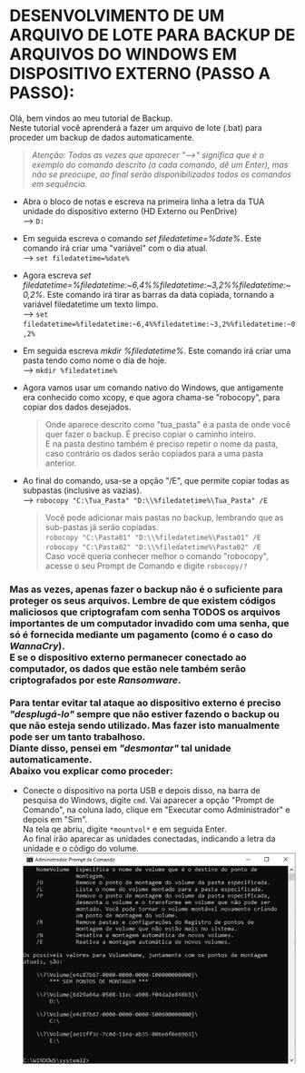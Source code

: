 # DESENVOLVIMENTO DE UM ARQUIVO DE LOTE PARA BACKUP DE ARQUIVOS DO WINDOWS EM DISPOSITIVO EXTERNO (PASSO A PASSO): 

Olá, bem vindos ao meu tutorial de Backup.  
Neste tutorial você aprenderá a fazer um arquivo de lote (.bat) para proceder um backup de dados automaticamente.


  >*Atenção: Todas as vezes que aparecer "-->" significa que é o exemplo do comando descrito (a cada comando, dê um Enter), mas não se preocupe, ao final serão disponibilizados todos os comandos em sequência.*

* Abra o bloco de notas e escreva na primeira linha a letra da TUA unidade do dispositivo externo (HD Externo ou PenDrive) <br> --> `D:` 
* Em seguida escreva o comando *set filedatetime=%date%*. Este comando irá criar uma "variável" com o dia atual.<br> --> `set filedatetime=%date%`
* Agora escreva *set filedatetime=%filedatetime:~6,4%%filedatetime:~3,2%%filedatetime:~0,2%*. Este comando irá tirar as barras da data copiada, tornando a variável filedatetime um texto limpo. <br> --> `set filedatetime=%filedatetime:~6,4%%filedatetime:~3,2%%filedatetime:~0,2%`
* Em seguida escreva *mkdir %filedatetime%*. Este comando irá criar uma pasta tendo como nome o dia de hoje. <br> --> `mkdir %filedatetime%` </h2>
* Agora vamos usar um comando nativo do Windows, que antigamente era conhecido como xcopy, e que agora chama-se "robocopy", para copiar dos dados desejados.

   > Onde aparece descrito como "tua_pasta" é a pasta de onde você quer fazer o backup. É preciso copiar o caminho inteiro. <br> E na pasta destino também é preciso repetir o nome da pasta, caso contrário os dados serão copiados para a uma pasta anterior.
* Ao final do comando, usa-se a opção "/E", que permite copiar todas as subpastas (inclusive as vazias). <br> --> `robocopy "C:\Tua_Pasta" "D:\\%filedatetime%\Tua_Pasta" /E`
  > Você pode adicionar mais pastas no backup, lembrando que as sub-pastas já serão copiadas. <br> `robocopy "C:\Pasta01" "D:\\%filedatetime%\Pasta01" /E` <br> `robocopy "C:\Pasta02" "D:\\%filedatetime%\Pasta02" /E` <br> Caso você queria conhecer melhor o comando "robocopy", acesse o seu Prompt de Comando e digite `robocopy/?`

### Mas as vezes, apenas fazer o backup não é o suficiente para proteger os seus arquivos. Lembre de que existem códigos maliciosos que criptografam com senha TODOS os arquivos importantes de um computador invadido com uma senha, que só é fornecida mediante um pagamento (como é o caso do *WannaCry*). <br> E se o dispositivo externo permanecer conectado ao computador, os dados que estão nele também serão criptografados por este *Ransomware*. <br><br> Para tentar evitar tal ataque ao dispositivo externo é preciso *"desplugá-lo"* sempre que não estiver fazendo o backup ou que não esteja sendo utilizado. Mas fazer isto manualmente pode ser um tanto trabalhoso. <br> Diante disso, pensei em *"desmontar"* tal unidade automaticamente. <br> Abaixo vou explicar como proceder:
* Conecte o dispositivo na porta USB e depois disso, na barra de pesquisa do Windows, digite `cmd`. Vai aparecer a opção "Prompt de Comando", na coluna lado, clique em "Executar como Administrador" e depois em "Sim". <br> Na tela qe abriu, digite `*mountvol*` e em seguida Enter. <br> Ao final irão aparecar as unidades conectadas, indicando a letra da unidade e o código do volume.<br><img src='./img/img01.png'>

